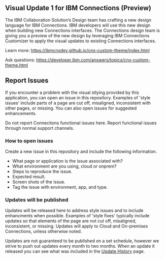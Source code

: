 ## Visual Update 1 for IBM Connections (Preview)


The IBM Collaboration Solution’s Design team has crafting a new design language for IBM Connections. IBM developers will use this new design when building new Connections interfaces. The Connections design team is giving you a preview of the new design by leveraging IBM Connections Customizer to apply the visual updates to existing Connections interfaces.

Learn more: https://ibmcnxdev.github.io/cnx-custom-theme/index.html

Ask questions: https://developer.ibm.com/answers/topics/cnx-custom-theme.html

## Report Issues
If you encounter a problem with the visual stlying provided by this application, you can open an issue in this repository. Examples of 'style issues' include parts of a page are cut off, misaligned, inconsistent with other pages, or missing. You can also open issues for suggested enhancements.

Do not report Connecitons functional issues here. Report functional issues through normal support channels.

### How to open issues
Create a new issue in this repository and include the following information.
- What page or application is the issue associated with?
- What environment are you using, cloud or onprem?
- Steps to reproduce the issue.
- Expected result.
- Screen shots of the issue.
- Tag the issue with environment, app, and type.

### Updates will be published
Updates will be released here to address style issues and to include enhancments when possible. Examples of 'style fixes' typically include updates so that elements of the page are not cut off, misaligned, inconsistent, or missing. Updates will apply to Cloud and On-premises Connections, unless otherwise noted.

Updates are not guaranteed to be published on a set schedule, however we strive to push out updates every month to two months. When an update it released you can see what was included in the [Update History](https://ibmcnxdev.github.io/cnx-custom-theme/updatehistory.html) page.
